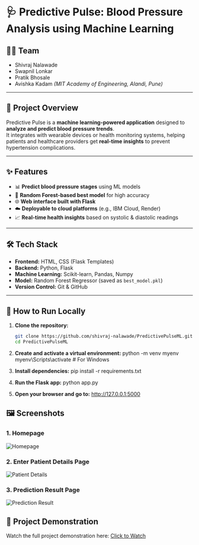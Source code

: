 # 🩺 Predictive Pulse: Blood Pressure Analysis using Machine Learning

## 👨‍💻 Team
- Shivraj Nalawade  
- Swapnil Lonkar
- Pratik  Bhosale
- Avishka Kadam
*(MIT Academy of Engineering, Alandi, Pune)*
---

## 📌 Project Overview
Predictive Pulse is a **machine learning-powered application** designed to **analyze and predict blood pressure trends**.  
It integrates with wearable devices or health monitoring systems, helping patients and healthcare providers get **real-time insights** to prevent hypertension complications.

---

## ✨ Features
- 📊 **Predict blood pressure stages** using ML models  
- 🧠 **Random Forest-based best model** for high accuracy  
- 🌐 **Web interface built with Flask**  
- ☁️ **Deployable to cloud platforms** (e.g., IBM Cloud, Render)  
- 📈 **Real-time health insights** based on systolic & diastolic readings  

---

## 🛠 Tech Stack
- **Frontend:** HTML, CSS (Flask Templates)
- **Backend:** Python, Flask
- **Machine Learning:** Scikit-learn, Pandas, Numpy
- **Model:** Random Forest Regressor (saved as `best_model.pkl`)
- **Version Control:** Git & GitHub

---

## 🚀 How to Run Locally

1. **Clone the repository:**
   ```bash
   git clone https://github.com/shivraj-nalawade/PredictivePulseML.git
   cd PredictivePulseML

2.  **Create and activate a virtual environment:**
    python -m venv myenv
    myenv\Scripts\activate   # For Windows

3. **Install dependencies:**
    pip install -r requirements.txt

4. **Run the Flask app:**
    python app.py

5. **Open your browser and go to:**
    http://127.0.0.1:5000

    

## 🖼 Screenshots

### 1. Homepage  
![Homepage](static/images/homepage.jpg)

### 2. Enter Patient Details Page  
![Patient Details](static/images/details.jpg)

### 3. Prediction Result Page  
![Prediction Result](static/images/prediction.jpg)


## 🎥 Project Demonstration  

Watch the full project demonstration here: [Click to Watch](https://drive.google.com/file/d/1ae333fSZ2IR_9_VIWvdh1JtstJxOUWf3/view?usp=drive_link)




